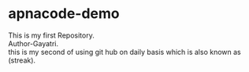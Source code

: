 # apnacode-demo
This is my first Repository.
<br>
Author-Gayatri.
<br> 
this is my second of using git hub on daily basis which is also known as (streak). 

